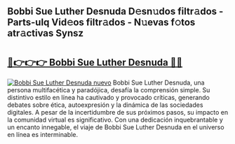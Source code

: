 ## Bobbi Sue Luther Desnuda D𝚎sn𝚞dos filtr𝚊dos - Parts-uIq Vid𝚎os filtr𝚊dos - N𝚞evas f𝚘tos atr𝚊ctivas Synsz

# <h2><a href="http://mb2txc.tromn.icu/?c=Bobbi+Sue+Luther+Desnuda">🔗👉👉👉 Bobbi Sue Luther Desnuda 🔗🔗</a></h2>

[![Bobbi Sue Luther Desnuda nuevo](https://i.imgur.com/pEAQMta.gif)](http://mb2txc.tromn.icu/?c=Bobbi+Sue+Luther+Desnuda)
Bobbi Sue Luther Desnuda, una persona multifacética y paradójica, desafía la comprensión simple. Su distintivo estilo en línea ha cautivado y provocado críticas, generando debates sobre ética, autoexpresión y la dinámica de las sociedades digitales. A pesar de la incertidumbre de sus próximos pasos, su impacto en la comunidad virtual es significativo. Con una dedicación inquebrantable y un encanto innegable, el viaje de Bobbi Sue Luther Desnuda en el universo en línea es interminable.

